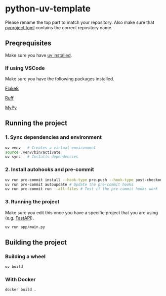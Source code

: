 # python-uv-template

Please rename the top part to match your repository. Also make sure that
[pyproject.toml](./pyproject.toml) contains the correct repository name.

## Preqrequisites

Make sure you have
[uv installed](https://docs.astral.sh/uv/getting-started/installation/).

### If using VSCode

Make sure you have the following packages installed.

[Flake8](https://marketplace.visualstudio.com/items?itemName=ms-python.flake8)

[Ruff](https://marketplace.visualstudio.com/items?itemName=charliermarsh.ruff)

[MyPy](https://marketplace.visualstudio.com/items?itemName=matangover.mypy)

## Running the project

### 1. Sync dependencies and environment

```bash
uv venv   # Creates a virtual environment
source .venv/bin/activate
uv sync   # Installs dependencies
```

### 2. Install autohooks and pre-commit

```bash
uv run pre-commit install --hook-type pre-push --hook-type post-checkout --hook-type pre-commit # Install the pre-commit hooks
uv run pre-commit autoupdate # Update the pre-commit hooks
uv run pre-commit run --all-files # Test if the pre-commit hooks work
```

### 3. Running the project

Make sure you edit this once you have a specific project that you are using
(e.g. [FastAPI](https://fastapi.tiangolo.com/)).

```bash
uv run app/main.py
```

## Building the project

### Building a wheel

```bash
uv build
```

### With Docker

```bash
docker build .
```

<!-- ## 2. Install python version

```bash
uv python install 3.13
```

## 3. Create virtual env

```bash
uv venv --python 3.13.0
```

## 4. Pin the required python version to the project

```bash
uv python pin 3.13
```

## 5. Install development dependencies with uv

```bash
uv pip install -r requirements.txt
```

## 6. Activate autohooks

```bash
uv run autohooks activate --mode pythonpath
```

Make sure that your [pre.commit](.git/hooks/pre-commit) file starts with
the following line to ensure the correct python version

```
#!/usr/bin/env -S uv run python
``` -->
